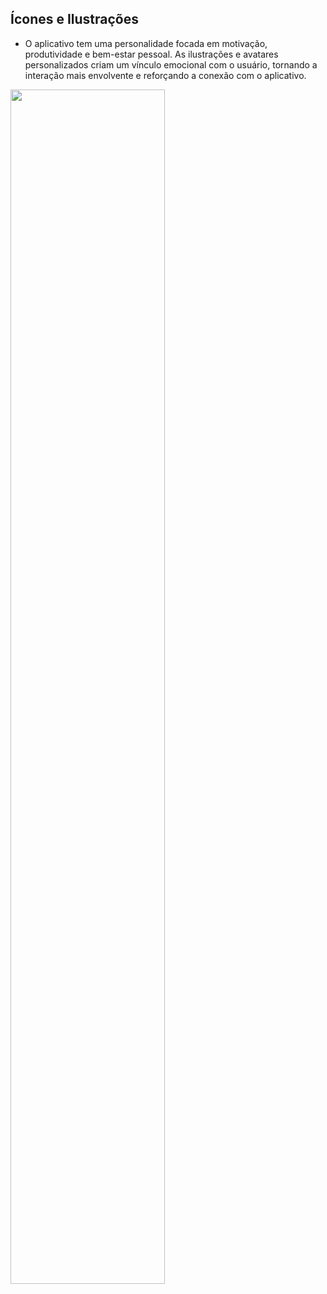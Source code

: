## Ícones e Ilustrações
- O aplicativo tem uma personalidade focada em motivação, produtividade e bem-estar pessoal. 
As ilustrações e avatares personalizados criam um vínculo emocional com o usuário, tornando a interação mais envolvente e reforçando a conexão com o aplicativo.

<img src="https://i.postimg.cc/wBmpLFYC/Captura-de-tela-2024-12-03-020358.png" style="width:70%; height:auto;"/>

